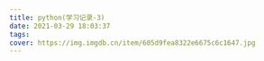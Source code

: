 ```yaml
---
title: python(学习记录-3)
date: 2021-03-29 18:03:37
tags:
cover: https://img.imgdb.cn/item/605d9fea8322e6675c6c1647.jpg
---
```

